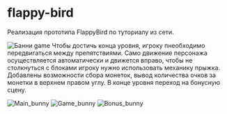 # flappy-bird
Реализация прототипа FlappyBird по туториалу из сети.

![Банни game](https://user-images.githubusercontent.com/59263802/122046471-866d2d80-ce11-11eb-9ed9-d59d4227b5b8.gif)
Чтобы достичь конца уровня, игроку пнеобходимо передвигаться между препятствиями. Само движение персонажа осуществляется
автоматически и движется вправо, чтобы не столкнуться с блоками игроку нужно использовать механику прыжка. Добавлены
возможности сбора монеток, вывод количества очков за монетки в верхнем правом углу. В конце уровня переход на бонусную сцену.

![Main_bunny](https://user-images.githubusercontent.com/59263802/122037411-21acd580-ce07-11eb-8be0-6a941c8fb749.png)
![Game_bunny](https://user-images.githubusercontent.com/59263802/122037285-03df7080-ce07-11eb-9201-be3ee2ac899d.png)
![Bonus_bunny](https://user-images.githubusercontent.com/59263802/122037280-02ae4380-ce07-11eb-99b6-2a87742230ac.png)
